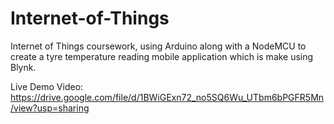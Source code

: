 # Internet-of-Things
Internet of Things coursework, using Arduino along with a NodeMCU to create a tyre temperature reading mobile application which is make using Blynk.


Live Demo Video: https://drive.google.com/file/d/1BWiGExn72_no5SQ6Wu_UTbm6bPGFR5Mn/view?usp=sharing
